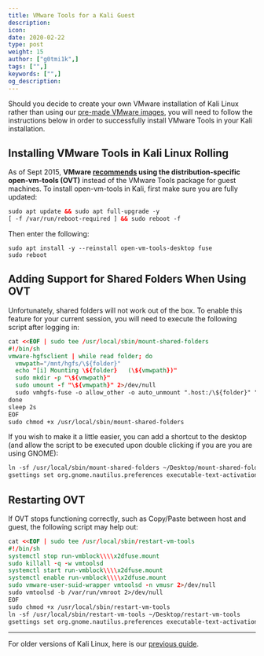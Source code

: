 ```yaml
---
title: VMware Tools for a Kali Guest
description:
icon:
date: 2020-02-22
type: post
weight: 15
author: ["g0tmi1k",]
tags: ["",]
keywords: ["",]
og_description:
---
```


Should you decide to create your own VMware installation of Kali Linux rather than using our [pre-made VMware images](https://www.offensive-security.com/kali-linux-vmware-virtualbox-image-download/), you will need to follow the instructions below in order to successfully install VMware Tools in your Kali installation.

## Installing VMware Tools in Kali Linux Rolling

As of Sept 2015, **VMware [recommends](https://blogs.vmware.com/vsphere/2015/09/open-vm-tools-ovt-the-future-of-vmware-tools-for-linux.html) using the distribution-specific open-vm-tools (OVT)** instead of the VMware Tools package for guest machines. To install open-vm-tools in Kali, first make sure you are fully updated:

```html
sudo apt update && sudo apt full-upgrade -y
[ -f /var/run/reboot-required ] && sudo reboot -f
```

Then enter the following:

```
sudo apt install -y --reinstall open-vm-tools-desktop fuse
sudo reboot
```

## Adding Support for Shared Folders When Using OVT

Unfortunately, shared folders will not work out of the box. To enable this feature for your current session, you will need to execute the following script after logging in:

```html
cat <<EOF | sudo tee /usr/local/sbin/mount-shared-folders
#!/bin/sh
vmware-hgfsclient | while read folder; do
  vmwpath="/mnt/hgfs/\${folder}"
  echo "[i] Mounting \${folder}   (\${vmwpath})"
  sudo mkdir -p "\${vmwpath}"
  sudo umount -f "\${vmwpath}" 2>/dev/null
  sudo vmhgfs-fuse -o allow_other -o auto_unmount ".host:/\${folder}" "\${vmwpath}"
done
sleep 2s
EOF
sudo chmod +x /usr/local/sbin/mount-shared-folders
```

If you wish to make it a little easier, you can add a shortcut to the desktop (and allow the script to be executed upon double clicking if you are you are using GNOME):

```markdown
ln -sf /usr/local/sbin/mount-shared-folders ~/Desktop/mount-shared-folders
gsettings set org.gnome.nautilus.preferences executable-text-activation 'ask'
```

## Restarting OVT

If OVT stops functioning correctly, such as Copy/Paste between host and guest, the following script may help out:

```html
cat <<EOF | sudo tee /usr/local/sbin/restart-vm-tools
#!/bin/sh
systemctl stop run-vmblock\\\\x2dfuse.mount
sudo killall -q -w vmtoolsd
systemctl start run-vmblock\\\\x2dfuse.mount
systemctl enable run-vmblock\\\\x2dfuse.mount
sudo vmware-user-suid-wrapper vmtoolsd -n vmusr 2>/dev/null
sudo vmtoolsd -b /var/run/vmroot 2>/dev/null
EOF
sudo chmod +x /usr/local/sbin/restart-vm-tools
ln -sf /usr/local/sbin/restart-vm-tools ~/Desktop/restart-vm-tools
gsettings set org.gnome.nautilus.preferences executable-text-activation 'ask'
```

- - -

For older versions of Kali Linux, here is our [previous guide](/docs/virtualization/install-vmware-tools-kali-guest-legacy/).
